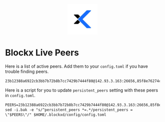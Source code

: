 <p align="center">
  <img height="100" height="auto" src="https://raw.githubusercontent.com/Nodeist/Kurulumlar/main/logos/blockx.png">
</p>


# Blockx Live Peers
Here is a list of active peers. Add them to your `config.toml` if you have trouble finding peers.
```
23b12388a6922cb3bb7b72b8b7cc7429b7444f80@142.93.3.163:26656,85f8e76274cb95d9dde3487d5b8547be27f58192@167.99.12.133:26656,6b0f6f7871beb1b16e3d306362bf17932c7268e8@192.241.149.124:26656,d7206cb001a85c9c7437f1f9c798ac6aef474cea@159.223.101.23:26656,8807db839efe14a9cd1b5b76ee5beac4f14bd622@104.248.249.90:26656,aefb7fa893e8218937b2094ffe4df18b76d19680@91.229.23.155:26656,3a36a796162153a6ef2a9f0fd56198b6c4870157@159.89.52.0:26656,0780cc4348dc8640a35467d73720c77e15a0e839@208.68.39.230:26656,f997153b25637ed58924994d7a168cb38a3f7602@4.193.55.49:26656,93208b250758151f8fe3408c09592bc0317297a0@85.239.238.220:26656,ce99a0050f5f92303eb2b384c62123b0cc1fff84@85.239.241.145:26656,68040a4e2a34a5cab55874fe7df0b422c0d24efd@164.92.129.182:26656,ba5ae81a368fea92f34699734bb344afdd337377@139.162.60.43:30656
```

Here is a script for you to update `persistent_peers` setting with these peers in `config.toml`.

```
PEERS=23b12388a6922cb3bb7b72b8b7cc7429b7444f80@142.93.3.163:26656,85f8e76274cb95d9dde3487d5b8547be27f58192@167.99.12.133:26656,6b0f6f7871beb1b16e3d306362bf17932c7268e8@192.241.149.124:26656,d7206cb001a85c9c7437f1f9c798ac6aef474cea@159.223.101.23:26656,8807db839efe14a9cd1b5b76ee5beac4f14bd622@104.248.249.90:26656,aefb7fa893e8218937b2094ffe4df18b76d19680@91.229.23.155:26656,3a36a796162153a6ef2a9f0fd56198b6c4870157@159.89.52.0:26656,0780cc4348dc8640a35467d73720c77e15a0e839@208.68.39.230:26656,f997153b25637ed58924994d7a168cb38a3f7602@4.193.55.49:26656,93208b250758151f8fe3408c09592bc0317297a0@85.239.238.220:26656,ce99a0050f5f92303eb2b384c62123b0cc1fff84@85.239.241.145:26656,68040a4e2a34a5cab55874fe7df0b422c0d24efd@164.92.129.182:26656,ba5ae81a368fea92f34699734bb344afdd337377@139.162.60.43:30656
sed -i.bak -e "s/^persistent_peers *=.*/persistent_peers = \"$PEERS\"/" $HOME/.blockxd/config/config.toml
```
